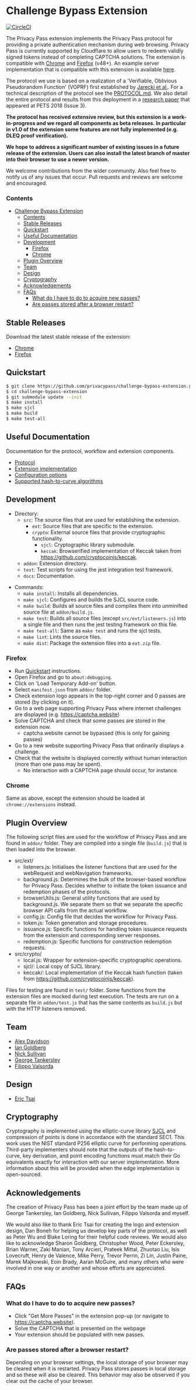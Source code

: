 # Challenge Bypass Extension

[![CircleCI](https://circleci.com/gh/privacypass/challenge-bypass-extension.svg?style=svg)](https://circleci.com/gh/privacypass/challenge-bypass-extension)

The Privacy Pass extension implements the Privacy Pass protocol for providing a
private authentication mechanism during web browsing. Privacy Pass is
currently supported by Cloudflare to allow users to redeem validly signed tokens
instead of completing CAPTCHA solutions. The extension is compatible with
[Chrome](https://chrome.google.com/webstore/detail/privacy-pass/odniikpejlhbjandolpbjlpmhkhjmaba)
and [Firefox](https://addons.mozilla.org/en-US/firefox/addon/privacy-pass/)
(v48+). An example server implementation that is compatible with this extension
is available [here](https://github.com/privacypass/challenge-bypass-server).

The protocol we use is based on a realization of a 'Verifiable, Oblivious
Pseudorandom Function' (VOPRF) first established by [Jarecki et
al.](https://eprint.iacr.org/2014/650.pdf). For a technical description of the
protocol see the [PROTOCOL.md](docs/PROTOCOL.md). We also detail the entire
protocol and results from this deployment in a [research
paper](https://content.sciendo.com/view/journals/popets/2018/3/article-p164.xml)
that appeared at PETS 2018 (Issue 3).

__The protocol has received extensive review, but this extension is a
work-in-progress and we regard all components as beta releases. In particular in
v1.0 of the extension some features are not fully implemented (e.g. DLEQ proof
verification).__

__We hope to address a significant number of existing issues in a future release
of the extension. Users can also install the latest branch of master into their
browser to use a newer version.__

We welcome contributions from the wider community. Also feel free to notify us
of any issues that occur. Pull requests and reviews are welcome and encouraged.

### Contents

- [Challenge Bypass Extension](#challenge-bypass-extension)
    - [Contents](#contents)
  - [Stable Releases](#stable-releases)
  - [Quickstart](#quickstart)
  - [Useful Documentation](#useful-documentation)
  - [Development](#development)
    - [Firefox](#firefox)
    - [Chrome](#chrome)
  - [Plugin Overview](#plugin-overview)
  - [Team](#team)
  - [Design](#design)
  - [Cryptography](#cryptography)
  - [Acknowledgements](#acknowledgements)
  - [FAQs](#faqs)
    - [What do I have to do to acquire new passes?](#what-do-i-have-to-do-to-acquire-new-passes)
    - [Are passes stored after a browser restart?](#are-passes-stored-after-a-browser-restart)

## Stable Releases

Download the latest stable release of the extension:
-   [Chrome](https://chrome.google.com/webstore/detail/privacy-pass/odniikpejlhbjandolpbjlpmhkhjmaba)
-   [Firefox](https://addons.mozilla.org/en-US/firefox/addon/privacy-pass/)

## Quickstart

```sh
$ git clone https://github.com/privacypass/challenge-bypass-extension.git
$ cd challenge-bypass-extension
$ git submodule update --init
$ make install
$ make sjcl
$ make build
$ make test-all
```

## Useful Documentation

Documentation for the protocol, workflow and extension components.

*   [Protocol](docs/PROTOCOL.md)
*   [Extension implementation](docs/EXT_PROTOCOL_IMPL.md)
*   [Configuration options](docs/CONFIG.md)
*   [Supported hash-to-curve algorithms](docs/HASH_TO_CURVE.md)

## Development

*   Directory:
    -   `src`: The source files that are used for establishing the extension.
        -   `ext`: Source files that are specific to the extension.
        -   `crypto`: External source files that provide cryptographic functionality.
            -   `sjcl`: Cryptographic library submodule.
            -   `keccak`: Browserified implementation of Keccak taken from <https://github.com/cryptocoinjs/keccak>.
    -   `addon`: Extension directory.
    -   `test`: Test scripts for using the jest integration test framework.
    -   `docs`: Documentation.
-   Commands:
    -   `make install`: Installs all dependencies.
    -   `make sjcl`: Configures and builds the SJCL source code.
    -   `make build`: Builds all source files and compiles them into unminified source file at `addon/build.js`.
    -   `make test`: Builds all source files (except `src/ext/listeners.js`) into a single file and then runs the jest testing framework on this file.
    -   `make test-all`: Same as `make test` and runs the sjcl tests.
    -   `make lint`: Lints the source files.
    -   `make dist`: Package the extension files into a `ext.zip` file.

### Firefox

-   Run [Quickstart](#quickstart) instructions.
-   Open Firefox and go to `about:debugging`.
-   Click on 'Load Temporary Add-on' button.
-   Select `manifest.json` from `addon/` folder.
-   Check extension logo appears in the top-right corner and 0 passes are stored (by clicking on it).
-   Go to a web page supporting Privacy Pass where internet challenges are   displayed (e.g. <https://captcha.website>)
-   Solve CAPTCHA and check that some passes are stored in the extension now.
    -   captcha.website cannot be bypassed (this is only for gaining passes)
-   Go to a new website supporting Privacy Pass that ordinarily displays a challenge.
-   Check that the website is displayed correctly without human interaction (more than one pass may be spent).
    -   No interaction with a CAPTCHA page should occur, for instance.

### Chrome

Same as above, except the extension should be loaded at `chrome://extensions`
instead.

## Plugin Overview

The following script files are used for the workflow of Privacy Pass and are
found in `addon/` folder. They are compiled into a single file (`build.js`)
that is then loaded into the browser.

*   src/ext/
    -   listeners.js: Initialises the listener functions that are used for the webRequest and webNavigation frameworks.
    -   background.js: Determines the bulk of the browser-based workflow for Privacy Pass. Decides whether to initiate the token issuance and redemption phases of the protocols.
    -   browserUtils.js: General utility functions that are used by background.js. We separate them so that we separate the specific browser API calls from the actual workflow.
    -   config.js: Config file that decides the workflow for Privacy Pass.
    -   token.js: Token generation and storage procedures.
    -   issuance.js: Specific functions for handling token issuance requests from the extension and corresponding server responses.
    -   redemption.js: Specific functions for construction redemption requests.
*   src/crypto/
    -   local.js: Wrapper for extension-specific cryptographic operations.
    -   sjcl/: Local copy of SJCL library.
    -   keccak/: Local implementation of the Keccak hash function (taken from <https://github.com/cryptocoinjs/keccak>).

Files for testing are found in `test/` folder. Some functions from the extension files are mocked during test execution. The tests are run on a separate file in `addon/test.js` that has the same contents as `build.js` but with the HTTP listeners removed.

## Team

*   [Alex Davidson](https://alxdavids.xyz)
*   [Ian Goldberg](https://cs.uwaterloo.ca/~iang/)
*   [Nick Sullivan](https://github.com/grittygrease)
*   [George Tankersley](https://gtank.cc)
*   [Filippo Valsorda](https://github.com/filosottile)

## Design

*   [Eric Tsai](https://github.com/eetom)

## Cryptography

Cryptography is implemented using the elliptic-curve library
[SJCL](https://github.com/bitwiseshiftleft/sjcl) and compression of points is
done in accordance with the standard SEC1. This work uses the NIST standard P256
elliptic curve for performing operations. Third-party implementers should note
that the outputs of the hash-to-curve, key derivation, and point encoding
functions must match their Go equivalents exactly for interaction with our
server implementation. More information about this will be provided when the
edge implementation is open-sourced.

## Acknowledgements

The creation of Privacy Pass has been a joint effort by the team made up of
George Tankersley, Ian Goldberg, Nick Sullivan, Filippo Valsorda and myself.

We would also like to thank Eric Tsai for creating the logo and extension
design, Dan Boneh for helping us develop key parts of the protocol, as well as
Peter Wu and Blake Loring for their helpful code reviews. We would also like to
acknowledge Sharon Goldberg, Christopher Wood, Peter Eckersley, Brian Warner,
Zaki Manian, Tony Arcieri, Prateek Mittal, Zhuotao Liu, Isis Lovecruft, Henry de
Valence, Mike Perry, Trevor Perrin, Zi Lin, Justin Paine, Marek Majkowski, Eoin
Brady, Aaran McGuire, and many others who were involved in one way or another
and whose efforts are appreciated.

## FAQs

### What do I have to do to acquire new passes?

*   Click "Get More Passes" in the extension pop-up (or navigate to <https://captcha.website>).
*   Solve the CAPTCHA that is presented on the webpage
*   Your extension should be populated with new passes.

### Are passes stored after a browser restart?

Depending on your browser settings, the local storage of your browser may be
cleared when it is restarted. Privacy Pass stores passes in local storage and so
these will also be cleared. This behavior may also be observed if you clear out
the cache of your browser.
